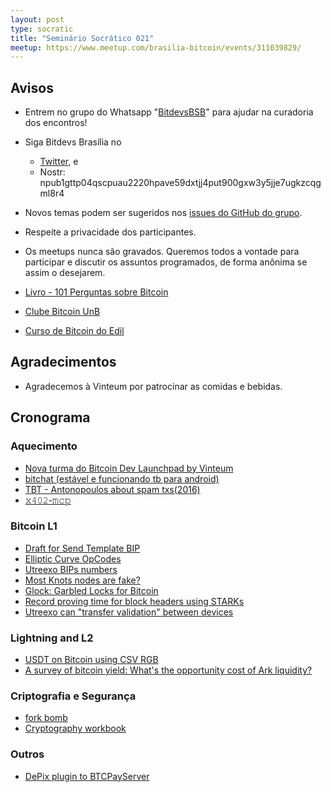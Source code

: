 ```yaml
---
layout: post
type: socratic
title: "Seminário Socrático 021"
meetup: https://www.meetup.com/brasilia-bitcoin/events/311039829/
---
```


## Avisos

* Entrem no grupo do Whatsapp "[BitdevsBSB](https://chat.whatsapp.com/KxuGyYu4TZy94KcA1yXCzi)" para ajudar na curadoria dos encontros!
* Siga Bitdevs Brasília no 
    * [Twitter](https://twitter.com/BitDevsBSB), e 
    * Nostr: npub1gttp04qscpuau2220hpave59dxtjj4put900gxw3y5jje7ugkzcqgml8r4

* Novos temas podem ser sugeridos nos [issues do GitHub do grupo](https://github.com/BitDevsBSB/BitDevsBSB/issues).
* Respeite a privacidade dos participantes.
* Os meetups nunca são gravados. Queremos todos a vontade para participar e discutir os assuntos programados, de forma anônima se assim o desejarem.
* [Livro - 101 Perguntas sobre Bitcoin](https://bitcoin101.site)
* [Clube Bitcoin UnB](https://x.com/ClubeBitcoinUnB)
* [Curso de Bitcoin do Edil](https://www.youtube.com/watch?v=gCgdCgyHFqw&list=PLfdR3_dt2rbexb-ohbaLLzAuNAp7Ypt8u)

## Agradecimentos

* Agradecemos à Vinteum por patrocinar as comidas e bebidas.

## Cronograma

### Aquecimento
* [Nova turma do Bitcoin Dev Launchpad by Vinteum](https://vinteum.org/bdl)
* [bitchat (estável e funcionando tb para android)](https://bitchat.free/)
* [TBT - Antonopoulos about spam txs(2016)](https://www.youtube.com/watch?v=Y2IO6m5E_MM)
* [𝚡𝟺𝟶𝟸-𝚖𝚌𝚙](https://x.com/vercel/status/1966549876289999173)

### Bitcoin L1
* [Draft for Send Template BIP](https://github.com/ajtowns/bips/pull/7)
* [Elliptic Curve OpCodes](https://github.com/bitcoin/bips/pull/1945)
* [Utreexo BIPs numbers](https://x.com/murchandamus/status/1962884941886443740)
* [Most Knots nodes are fake?](https://x.com/callebtc/status/1966957840246923656)
* [Glock: Garbled Locks for Bitcoin](https://cdn.prod.website-files.com/67cfca80708eb505376820af/68a3e174eaff71d197ac4080_glock.pdf)
* [Record proving time for block headers using STARKs](https://xcancel.com/dimahledba/status/1965069234985439331)
* [Utreexo can "transfer validation" between devices](https://x.com/Erik17192799/status/1965900310733316382)

### Lightning and L2
* [USDT on Bitcoin using CSV RGB](https://x.com/BitcoinNewsCom/status/1961042826017349929)
* [A survey of bitcoin yield: What's the opportunity cost of Ark liquidity?](https://blog.second.tech/survey-of-bitcoin-yield/)

### Criptografia e Segurança
* [fork bomb](https://benpool.space/tx/d03209cd5e6d763576dd90880a6e033f4bfc2dd6f762dd638141abd1d1d2ffa8)
* [Cryptography workbook](https://delvingbitcoin.org/t/provable-cryptography-for-bitcoin-an-introduction-workbook/1974)

### Outros
* [DePix plugin to BTCPayServer](https://x.com/thgO_O/status/1963649535411880112)

